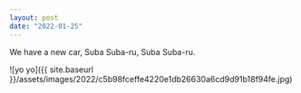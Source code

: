 ```yaml
---
layout: post
date: "2022-01-25"
---
```


We have a new car, Suba Suba-ru, Suba Suba-ru.

![yo yo]({{ site.baseurl }}/assets/images/2022/c5b98fceffe4220e1db26630a6cd9d91b18f94fe.jpg)
